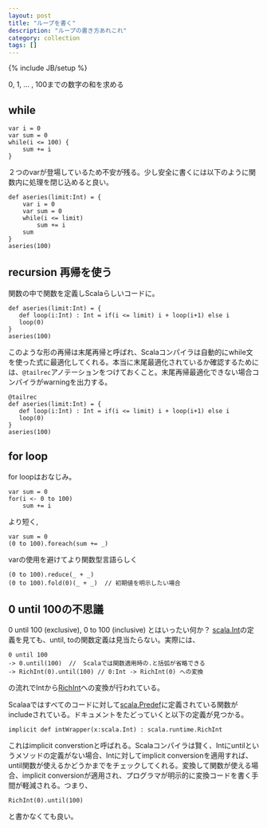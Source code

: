 ```yaml
---
layout: post
title: "ループを書く"
description: "ループの書き方あれこれ"
category: collection
tags: []
---
```

{% include JB/setup %}

0, 1, ... , 100までの数字の和を求める

## while

	var i = 0
	var sum = 0
	while(i <= 100) {
		sum += i
	}

２つのvarが登場しているため不安が残る。少し安全に書くには以下のように関数内に処理を閉じ込めると良い。

	def aseries(limit:Int) = {
		var i = 0
		var sum = 0
		while(i <= limit) 
			sum += i
		sum
	}
	aseries(100)
	
## recursion 再帰を使う

関数の中で関数を定義しScalaらしいコードに。

	def aseries(limit:Int) = {
       def loop(i:Int) : Int = if(i <= limit) i + loop(i+1) else i
	   loop(0)
	}
	aseries(100)

このような形の再帰は末尾再帰と呼ばれ、Scalaコンパイラは自動的にwhile文を使った式に最適化してくれる。本当に末尾最適化されているか確認するためには、```@tailrec```アノテーションをつけておくこと。末尾再帰最適化できない場合コンパイラがwarningを出力する。

	@tailrec
	def aseries(limit:Int) = {
       def loop(i:Int) : Int = if(i <= limit) i + loop(i+1) else i
	   loop(0)
	}
	aseries(100)


## for loop

for loopはおなじみ。

	var sum = 0
	for(i <- 0 to 100)
		sum += i

より短く,

	var sum = 0
	(0 to 100).foreach(sum += _)

varの使用を避けてより関数型言語らしく

	(0 to 100).reduce(_ + _)
	(0 to 100).fold(0)(_ + _)  // 初期値を明示したい場合
	

## 0 until 100の不思議

0 until 100 (exclusive),  0 to 100 (inclusive) とはいったい何か？ [scala.Int](http://www.scala-lang.org/api/current/index.html#scala.Int)の定義を見ても、until, toの関数定義は見当たらない。実際には、

	0 until 100
	-> 0.until(100)  //  Scalaでは関数適用時の.と括弧が省略できる
	-> RichInt(0).until(100) // 0:Int -> RichInt(0) への変換

の流れでIntから[RichInt](http://www.scala-lang.org/api/current/index.html#scala.runtime.RichInt)への変換が行われている。

Scalaaではすべてのコードに対して[scala.Predef](http://www.scala-lang.org/api/current/index.html#scala.Predef$)に定義されている関数がincludeされている。ドキュメントをたどっていくと以下の定義が見つかる。

	implicit def intWrapper(x:scala.Int) : scala.runtime.RichInt 

これはimplicit converstionと呼ばれる。Scalaコンパイラは賢く、Intにuntilというメソッドの定義がない場合、Intに対してimplicit conversionを適用すれば、until関数が使えるかどうかまでをチェックしてくれる。変換して関数が使える場合、implicit conversionが適用され、プログラマが明示的に変換コードを書く手間が軽減される。つまり、

	RichInt(0).until(100)

と書かなくても良い。



